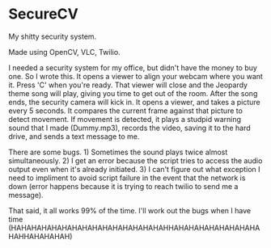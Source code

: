 # SecureCV
My shitty security system.

Made using OpenCV, VLC, Twilio.

I needed a security system for my office, but didn't have the money to buy one. So I wrote this. It opens a viewer to align your webcam where you want it. 
Press 'C' when you're ready. That viewer will close and the Jeopardy theme song will play, giving you time to get out of the room. After the song ends, 
the security camera will kick in. It opens a viewer, and takes a picture every 5 seconds. It compares the current frame against that picture to detect
movement. If movement is detected, it plays a studpid warning sound that I made (Dummy.mp3), records the video, saving it to the hard drive, and sends a 
text message to me.

There are some bugs. 1) Sometimes the sound plays twice almost simultaneously. 2) I get an error because the script tries to access the audio output 
even when it's already initiated. 3) I can't figure out what exception I need to impliment to avoid script failure in the event that the network is 
down (error happens because it is trying to reach twilio to send me a message).

That said, it all works 99% of the time. I'll work out the bugs when I have time (HAHAHAHAHAHAHAHAHAHAHAHAHAHAHAHHAHAHAHAHAHAHAHAHAHAHHAHAHAHAH)

